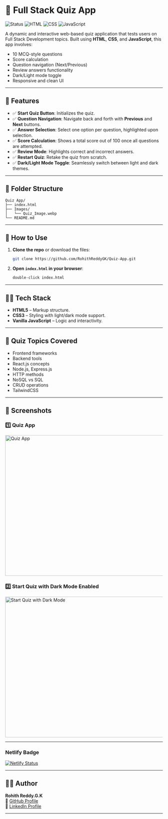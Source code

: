 # 🧠 Full Stack Quiz App

![Status](https://img.shields.io/badge/status-active-brightgreen)
![HTML](https://img.shields.io/badge/tech-HTML-orange)
![CSS](https://img.shields.io/badge/tech-CSS-blue)
![JavaScript](https://img.shields.io/badge/tech-JavaScript-yellow)

A dynamic and interactive web-based quiz application that tests users on Full Stack Development topics. Built using **HTML**, **CSS**, and **JavaScript**, this app involves:

- 10 MCQ-style questions  
- Score calculation  
- Question navigation (Next/Previous)  
- Review answers functionality  
- Dark/Light mode toggle  
- Responsive and clean UI  

---

## 🚀 Features

- ✅ **Start Quiz Button**: Initializes the quiz.  
- ✅ **Question Navigation**: Navigate back and forth with **Previous** and **Next** buttons.  
- ✅ **Answer Selection**: Select one option per question, highlighted upon selection.  
- ✅ **Score Calculation**: Shows a total score out of 100 once all questions are attempted.  
- ✅ **Review Mode**: Highlights correct and incorrect answers.  
- ✅ **Restart Quiz**: Retake the quiz from scratch.  
- ✅ **Dark/Light Mode Toggle**: Seamlessly switch between light and dark themes.  

---

## 📁 Folder Structure

```
Quiz App/
├── index.html
├── Images/
│   └── Quiz_Image.webp
└── README.md
```

---

## 📜 How to Use

1. **Clone the repo** or download the files:
   ```bash
   git clone https://github.com/RohithReddyGK/Quiz-App.git
   ```

2. **Open `index.html` in your browser**:
   ```bash
   double-click index.html
   ```

---

## 🧑‍💻 Tech Stack

- **HTML5** – Markup structure.  
- **CSS3** – Styling with light/dark mode support.  
- **Vanilla JavaScript** – Logic and interactivity.

---

## 🎯 Quiz Topics Covered

- Frontend frameworks  
- Backend tools  
- React.js concepts  
- Node.js, Express.js  
- HTTP methods  
- NoSQL vs SQL  
- CRUD operations  
- TailwindCSS  

---

## 📸 Screenshots

### 1️⃣ Quiz App
<img src="https://github.com/user-attachments/assets/78727e7e-64ce-40fe-9f0c-23704a9b9cf5" alt="Quiz App" width="750" height="450"/>

### 2️⃣ Start Quiz with Dark Mode Enabled
<img src="https://github.com/user-attachments/assets/f3a5cfa4-af0d-4be5-95a9-bbc4fb3ef92c" alt="Start Quiz with Dark Mode" width="750" height="450"/>

---

### Netlify Badge
[![Netlify Status](https://api.netlify.com/api/v1/badges/5f5425c8-a6e7-4ca6-8512-3be05d940372/deploy-status)](https://app.netlify.com/projects/ai-fields-theme-toggle/deploys)

---

## 🙋‍♂️ Author

**Rohith Reddy.G.K**  
🔗 [GitHub Profile](https://github.com/RohithReddyGK)  
🔗 [LinkedIn Profile](https://www.linkedin.com/in/rohithreddygk)

---

